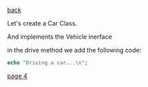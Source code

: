 [back](./page02.md)

Let's create a Car Class.

And implements the Vehicle inerface

in the drive method we add the following code:

```php
echo "Driving a car...\n";
```



[page 4](./page04.md)
